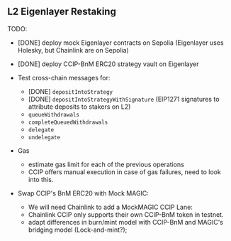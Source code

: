 ## L2 Eigenlayer Restaking

TODO:
- [DONE] deploy mock Eigenlayer contracts on Sepolia (Eigenlayer uses Holesky, but Chainlink are on Sepolia)
- [DONE] deploy CCIP-BnM ERC20 strategy vault on Eigenlayer
- Test cross-chain messages for:
    - [DONE] `depositIntoStrategy`
    - [DONE] `depositIntoStrategyWithSignature` (EIP1271 signatures to attribute deposits to stakers on L2)
    - `queueWithdrawals`
    - `completeQueuedWithdrawals`
    - `delegate`
    - `undelegate`
- Gas
    - estimate gas limit for each of the previous operations
    - CCIP offers manual execution in case of gas failures, need to look into this.

- Swap CCIP's BnM ERC20 with Mock MAGIC:
    - We will need Chainlink to add a MockMAGIC CCIP Lane:
    - Chainlink CCIP only supports their own CCIP-BnM token in testnet.
    - adapt differences in burn/mint model with CCIP-BnM and MAGIC's bridging model (Lock-and-mint?);